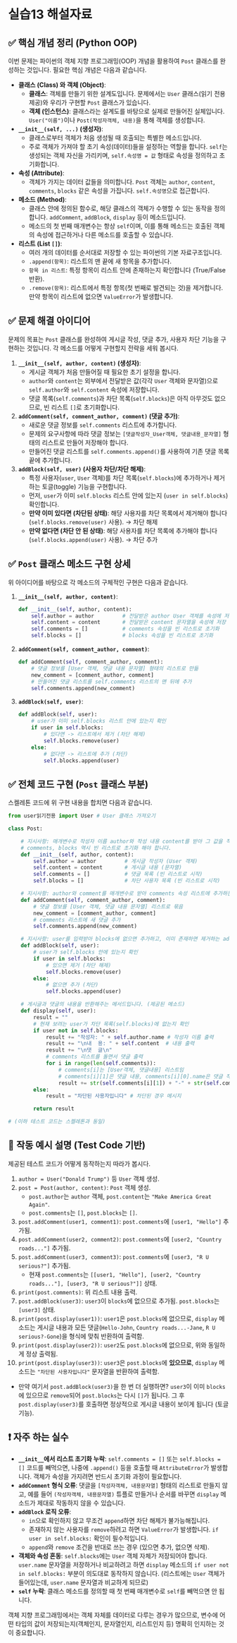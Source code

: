 # 실습13 해설자료
## ✅ 핵심 개념 정리 (Python OOP)

이번 문제는 파이썬의 객체 지향 프로그래밍(OOP) 개념을 활용하여 `Post` 클래스를 완성하는 것입니다. 필요한 핵심 개념은 다음과 같습니다.

* **클래스 (Class) 와 객체 (Object)**:
    * **클래스**: 객체를 만들기 위한 설계도입니다. 문제에서는 `User` 클래스(읽기 전용 제공)와 우리가 구현할 `Post` 클래스가 있습니다.
    * **객체 (인스턴스)**: 클래스라는 설계도를 바탕으로 실제로 만들어진 실체입니다. `User("이름")`이나 `Post(작성자객체, 내용)`을 통해 객체를 생성합니다.
* **`__init__(self, ...)` (생성자)**:
    * 클래스로부터 객체가 처음 생성될 때 호출되는 특별한 메소드입니다.
    * 주로 객체가 가져야 할 초기 속성(데이터)들을 설정하는 역할을 합니다. `self`는 생성되는 객체 자신을 가리키며, `self.속성명 = 값` 형태로 속성을 정의하고 초기화합니다.
* **속성 (Attribute)**:
    * 객체가 가지는 데이터 값들을 의미합니다. `Post` 객체는 `author`, `content`, `comments`, `blocks` 같은 속성을 가집니다. `self.속성명`으로 접근합니다.
* **메소드 (Method)**:
    * 클래스 안에 정의된 함수로, 해당 클래스의 객체가 수행할 수 있는 동작을 정의합니다. `addComment`, `addBlock`, `display` 등이 메소드입니다.
    * 메소드의 첫 번째 매개변수는 항상 `self`이며, 이를 통해 메소드는 호출된 객체의 속성에 접근하거나 다른 메소드를 호출할 수 있습니다.
* **리스트 (List `[]`)**:
    * 여러 개의 데이터를 순서대로 저장할 수 있는 파이썬의 기본 자료구조입니다.
    * `.append(항목)`: 리스트의 맨 끝에 새 항목을 추가합니다.
    * `항목 in 리스트`: 특정 항목이 리스트 안에 존재하는지 확인합니다 (True/False 반환).
    * `.remove(항목)`: 리스트에서 특정 항목(첫 번째로 발견되는 것)을 제거합니다. 만약 항목이 리스트에 없으면 `ValueError`가 발생합니다.

## ✅ 문제 해결 아이디어

문제의 목표는 `Post` 클래스를 완성하여 게시글 작성, 댓글 추가, 사용자 차단 기능을 구현하는 것입니다. 각 메소드를 어떻게 구현할지 전략을 세워 봅시다.

1.  **`__init__(self, author, content)` (생성자)**:
    * 게시글 객체가 처음 만들어질 때 필요한 초기 설정을 합니다.
    * `author`와 `content`는 외부에서 전달받은 값(각각 `User` 객체와 문자열)으로 `self.author`와 `self.content` 속성에 저장합니다.
    * 댓글 목록(`self.comments`)과 차단 목록(`self.blocks`)은 아직 아무것도 없으므로, 빈 리스트 `[]`로 초기화합니다.
2.  **`addComment(self, comment_author, comment)` (댓글 추가)**:
    * 새로운 댓글 정보를 `self.comments` 리스트에 추가합니다.
    * 문제의 요구사항에 따라 댓글 정보는 `[댓글작성자_User객체, 댓글내용_문자열]` 형태의 리스트로 만들어 저장해야 합니다.
    * 만들어진 댓글 리스트를 `self.comments.append()`를 사용하여 기존 댓글 목록 끝에 추가합니다.
3.  **`addBlock(self, user)` (사용자 차단/차단 해제)**:
    * 특정 사용자(`user`, `User` 객체)를 차단 목록(`self.blocks`)에 추가하거나 제거하는 토글(toggle) 기능을 구현합니다.
    * 먼저, `user`가 이미 `self.blocks` 리스트 안에 있는지 (`user in self.blocks`) 확인합니다.
    * **만약 이미 있다면 (차단된 상태)**: 해당 사용자를 차단 목록에서 제거해야 합니다 (`self.blocks.remove(user)` 사용). → 차단 해제
    * **만약 없다면 (차단 안 된 상태)**: 해당 사용자를 차단 목록에 추가해야 합니다 (`self.blocks.append(user)` 사용). → 차단 추가

## ✅ `Post` 클래스 메소드 구현 상세

위 아이디어를 바탕으로 각 메소드의 구체적인 구현은 다음과 같습니다.

1.  **`__init__(self, author, content)`**:
    ```python
    def __init__(self, author, content):
        self.author = author         # 전달받은 author User 객체를 속성에 저장
        self.content = content       # 전달받은 content 문자열을 속성에 저장
        self.comments = []           # comments 속성을 빈 리스트로 초기화
        self.blocks = []             # blocks 속성을 빈 리스트로 초기화
    ```

2.  **`addComment(self, comment_author, comment)`**:
    ```python
    def addComment(self, comment_author, comment):
        # 댓글 정보를 [User 객체, 댓글 내용 문자열] 형태의 리스트로 만듦
        new_comment = [comment_author, comment]
        # 만들어진 댓글 리스트를 self.comments 리스트의 맨 뒤에 추가
        self.comments.append(new_comment)
    ```

3.  **`addBlock(self, user)`**:
    ```python
    def addBlock(self, user):
        # user가 이미 self.blocks 리스트 안에 있는지 확인
        if user in self.blocks:
            # 있다면 -> 리스트에서 제거 (차단 해제)
            self.blocks.remove(user)
        else:
            # 없다면 -> 리스트에 추가 (차단)
            self.blocks.append(user)
    ```

## ✅ 전체 코드 구현 (`Post` 클래스 부분)

스켈레톤 코드에 위 구현 내용을 합치면 다음과 같습니다.

```python
from user읽기전용 import User # User 클래스 가져오기

class Post:

    # 지시사항: 매개변수로 작성자 이름 author와 작성 내용 content를 받아 그 값을 적합한 속성에 저장하는 생성자를 정의하세요.
    # comments, blocks 역시 빈 리스트로 초기화 해야 합니다.
    def __init__(self, author, content):
        self.author = author         # 게시글 작성자 (User 객체)
        self.content = content       # 게시글 내용 (문자열)
        self.comments = []           # 댓글 목록 (빈 리스트로 시작)
        self.blocks = []             # 차단 사용자 목록 (빈 리스트로 시작)

    # 지시사항: author와 comment를 매개변수로 받아 comments 속성 리스트에 추가하는 addComment 메서드를 정의하세요.
    def addComment(self, comment_author, comment):
        # 댓글 정보를 [User 객체, 댓글 내용 문자열] 리스트로 묶음
        new_comment = [comment_author, comment]
        # comments 리스트에 새 댓글 추가
        self.comments.append(new_comment)

    # 지시사항: user를 입력받아 blocks에 없으면 추가하고, 이미 존재하면 제거하는 addBlock 메서드를 정의하세요.
    def addBlock(self, user):
        # user가 self.blocks 안에 있는지 확인
        if user in self.blocks:
            # 있으면 제거 (차단 해제)
            self.blocks.remove(user)
        else:
            # 없으면 추가 (차단)
            self.blocks.append(user)

    # 게시글과 댓글의 내용을 반환해주는 메서드입니다. (제공된 메소드)
    def display(self, user):
        result = ""
        # 현재 보려는 user가 차단 목록(self.blocks)에 없는지 확인
        if user not in self.blocks:
            result += "작성자: " + self.author.name # 작성자 이름 출력
            result += "\n내  용: " + self.content  # 내용 출력
            result += "\n댓  글\n"
            # comments 리스트를 돌면서 댓글 출력
            for i in range(len(self.comments)):
                # comments[i]는 [User객체, 댓글내용] 리스트임
                # comments[i][1]은 댓글 내용, comments[i][0].name은 댓글 작성자 이름
                result += str(self.comments[i][1]) + "-" + str(self.comments[i][0].name) + "\n"
        else:
            result = "차단된 사용자입니다" # 차단된 경우 메시지

        return result

# (이하 테스트 코드는 스켈레톤과 동일)
```

## 🧾 작동 예시 설명 (Test Code 기반)

제공된 테스트 코드가 어떻게 동작하는지 따라가 봅시다.

1.  `author = User("Donald Trump")` 등 `User` 객체 생성.
2.  `post = Post(author, content)`: `Post` 객체 생성.
    * `post.author`는 `author` 객체, `post.content`는 `"Make America Great Again"`.
    * `post.comments`는 `[]`, `post.blocks`는 `[]`.
3.  `post.addComment(user1, comment1)`: `post.comments`에 `[user1, "Hello"]` 추가됨.
4.  `post.addComment(user2, comment2)`: `post.comments`에 `[user2, "Country roads..."]` 추가됨.
5.  `post.addComment(user3, comment3)`: `post.comments`에 `[user3, "R U serious?"]` 추가됨.
    * 현재 `post.comments`는 `[[user1, "Hello"], [user2, "Country roads..."], [user3, "R U serious?"]]` 상태.
6.  `print(post.comments)`: 위 리스트 내용 출력.
7.  `post.addBlock(user3)`: `user3`이 `blocks`에 없으므로 추가됨. `post.blocks`는 `[user3]` 상태.
8.  `print(post.display(user1))`: `user1`은 `post.blocks`에 없으므로, `display` 메소드는 게시글 내용과 모든 댓글(`Hello-John`, `Country roads...-Jane`, `R U serious?-Gone`)을 형식에 맞춰 반환하여 출력함.
9.  `print(post.display(user2))`: `user2`도 `post.blocks`에 없으므로, 위와 동일하게 정상 출력됨.
10. `print(post.display(user3))`: `user3`은 `post.blocks`에 **있으므로**, `display` 메소드는 `"차단된 사용자입니다"` 문자열을 반환하여 출력함.

* 만약 여기서 `post.addBlock(user3)`을 한 번 더 실행하면? `user3`이 이미 `blocks`에 있으므로 `remove`되어 `post.blocks`는 다시 `[]`가 됩니다. 그 후 `post.display(user3)`를 호출하면 정상적으로 게시글 내용이 보이게 됩니다 (토글 기능).

## ❗ 자주 하는 실수

* **`__init__`에서 리스트 초기화 누락**: `self.comments = []` 또는 `self.blocks = []` 코드를 빼먹으면, 나중에 `.append()` 등을 호출할 때 `AttributeError`가 발생합니다. 객체가 속성을 가지려면 반드시 초기화 과정이 필요합니다.
* **`addComment` 형식 오류**: 댓글을 `[작성자객체, 내용문자열]` 형태의 리스트로 만들지 않고, 예를 들어 `(작성자객체, 내용문자열)` 튜플로 만들거나 순서를 바꾸면 `display` 메소드가 제대로 작동하지 않을 수 있습니다.
* **`addBlock` 로직 오류**:
    * `in`으로 확인하지 않고 무조건 `append`하면 차단 해제가 불가능해집니다.
    * 존재하지 않는 사용자를 `remove`하려고 하면 `ValueError`가 발생합니다. `if user in self.blocks:` 확인이 필수적입니다.
    * `append`와 `remove` 조건을 반대로 쓰는 경우 (있으면 추가, 없으면 삭제).
* **객체와 속성 혼동**: `self.blocks`에는 `User` 객체 자체가 저장되어야 합니다. `user.name` 문자열을 저장하거나 비교하려고 하면 `display` 메소드의 `if user not in self.blocks:` 부분이 의도대로 동작하지 않습니다. (리스트에는 `User` 객체가 들어있는데, `user.name` 문자열과 비교하게 되므로)
* **`self` 누락**: 클래스 메소드를 정의할 때 첫 번째 매개변수로 `self`를 빼먹으면 안 됩니다.

객체 지향 프로그래밍에서는 객체 자체를 데이터로 다루는 경우가 많으므로, 변수에 어떤 타입의 값이 저장되는지(객체인지, 문자열인지, 리스트인지 등) 명확히 인지하는 것이 중요합니다.